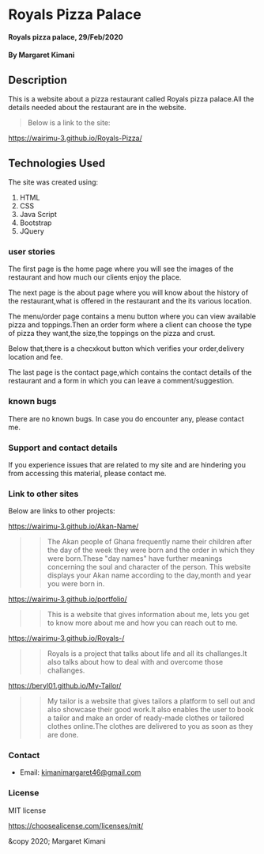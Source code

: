 # Royals Pizza Palace
#### Royals pizza palace, 29/Feb/2020
#### By **Margaret Kimani**
## Description
This is a website about a pizza restaurant called Royals pizza palace.All the details needed about the restaurant are in the website.

>Below is a link to the site:

 https://wairimu-3.github.io/Royals-Pizza/
 
## Technologies Used
The site was created using:
 1. HTML
 2. CSS
 3. Java Script
 4. Bootstrap
 5. JQuery
>
### user stories
The first page is the home page where you will see the images of the restaurant and how much our clients enjoy the place.

The next page is the about page where you will know about the history of the restaurant,what is offered in the restaurant and the its various location.

The menu/order page contains a menu button where you can view available pizza and toppings.Then an order form where a client can choose the type of pizza they want,the size,the toppings on the pizza and crust.

Below that,there is a checxkout button which verifies your order,delivery location and fee.

The last page is the contact page,which contains the contact details of the restaurant and a form in which you can leave a comment/suggestion.
### known bugs
There are no known bugs. In case you do encounter any, please contact me.
### Support and contact details
If you experience issues that are related to my site and are hindering you from accessing this material, please contact me.
### Link to other sites
Below are links to other projects:

https://wairimu-3.github.io/Akan-Name/

>>The Akan people of Ghana frequently name their children after the day of the week they were born and the order in which they were born.These "day names" have further meanings concerning the soul and character of the person. This website displays your Akan name according to the day,month and year you were born in.

https://wairimu-3.github.io/portfolio/

>>This is a website that gives information about me, lets you get to know more about me and how you can reach out to me.

https://wairimu-3.github.io/Royals-/

>>Royals is a project that talks about life and all its challanges.It also talks about how to deal with and overcome those challanges.

https://beryl01.github.io/My-Tailor/

>>My tailor is a website that gives tailors a platform to sell out and also showcase their good work.It also enables the user to book a tailor and make an order of ready-made clothes or tailored clothes online.The clothes are delivered to you as soon as they are done.
### Contact 
+  Email: kimanimargaret46@gmail.com
### License
MIT license

https://choosealicense.com/licenses/mit/

&copy 2020;
Margaret Kimani